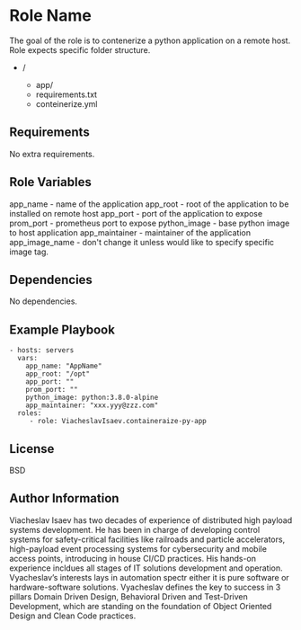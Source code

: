 Role Name
=========

The goal of the role is to contenerize a python application on a remote host. 
Role expects specific folder structure.

- <root>/
  - app/
  - requirements.txt
  - conteinerize.yml

Requirements
------------

No extra requirements.

Role Variables
--------------

app_name  - name of the application
app_root  - root of the application to be installed on remote host
app_port  - port of the application to expose
prom_port - prometheus port to expose
python_image   - base python image to host application
app_maintainer - maintainer of the application
app_image_name - don't change it unless would like to specify specific image tag.

Dependencies
------------

No dependencies.

Example Playbook
----------------

    - hosts: servers
      vars:
        app_name: "AppName"
        app_root: "/opt"
        app_port: ""
        prom_port: ""        
        python_image: python:3.8.0-alpine
        app_maintainer: "xxx.yyy@zzz.com"
      roles:
         - role: ViacheslavIsaev.containeraize-py-app

License
-------

BSD

Author Information
------------------

Viacheslav Isaev has two decades of experience of distributed high payload systems development. He has been in charge of developing control systems for safety-critical facilities like railroads and particle accelerators, high-payload event processing systems for cybersecurity and mobile access points, introducing in house CI/CD practices. His hands-on experience incldues all stages of IT solutions development and operation. Vyacheslav’s interests lays in automation spectr either it is pure software or hardware-software solutions. Vyacheslav defines the key to success in 3 pillars  Domain Driven Design, Behavioral Driven and Test-Driven Development, which are standing on the foundation of  Object Oriented Design and Clean Code practices.
